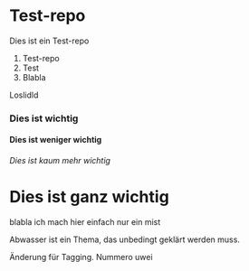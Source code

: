 ﻿# Test-repo

Dies ist ein Test-repo

1. Test-repo
1. Test
1. Blabla

Loslidld

### Dies ist wichtig
#### Dies ist weniger wichtig
###### Dies ist kaum mehr wichtig
# Dies ist ganz wichtig

blabla ich mach hier einfach nur ein mist


Abwasser ist ein Thema, das unbedingt geklärt werden muss.

Änderung für Tagging. Nummero uwei
